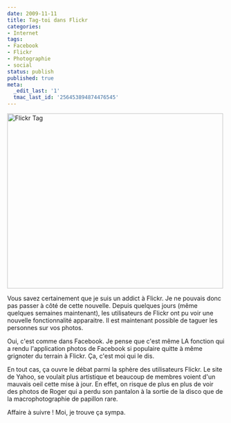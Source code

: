 ```yaml
---
date: 2009-11-11
title: Tag-toi dans Flickr
categories:
- Internet
tags:
- Facebook
- Flickr
- Photographie
- social
status: publish
published: true
meta:
  _edit_last: '1'
  tmac_last_id: '256453894874476545'
---
```

<img class="alignnone size-medium wp-image-1418" title="Flickr Tag" src="https://dlgjp9x71cipk.cloudfront.net/2009/11/FlickrTag-499x404.png" alt="Flickr Tag" width="499" height="404" />

Vous savez certainement que je suis un addict à Flickr. Je ne pouvais donc pas passer à côté de cette nouvelle.
Depuis quelques jours (même quelques semaines maintenant), les utilisateurs de Flickr ont pu voir une nouvelle fonctionnalité apparaitre. Il est maintenant possible de taguer les personnes sur vos photos.

<!--more-->

Oui, c'est comme dans Facebook. Je pense que c'est même LA fonction qui a rendu l'application photos de Facebook si populaire quitte à même grignoter du terrain à Flickr. Ça, c'est moi qui le dis.

En tout cas, ça ouvre le débat parmi la sphère des utilisateurs Flickr. Le site de Yahoo, se voulait plus artistique et beaucoup de membres voient d'un mauvais oeil cette mise à jour. En effet, on risque de plus en plus de voir des photos de Roger qui a perdu son pantalon à la sortie de la disco que de la macrophotographie de papillon rare.

Affaire à suivre ! Moi, je trouve ça sympa.
